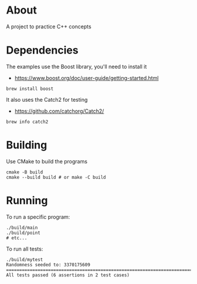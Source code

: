 # About

A project to practice C++ concepts

# Dependencies

The examples use the Boost library, you'll need to install it
* https://www.boost.org/doc/user-guide/getting-started.html

```shell
brew install boost
```

It also uses the Catch2 for testing
* https://github.com/catchorg/Catch2/

```shell
brew info catch2
```

# Building

Use CMake to build the programs

```shell
cmake -B build
cmake --build build # or make -C build
```

# Running

To run a specific program:

```shell
./build/main
./build/point
# etc...
```

To run all tests:

```shell
./build/mytest
Randomness seeded to: 3370175609
===============================================================================
All tests passed (6 assertions in 2 test cases)
```

